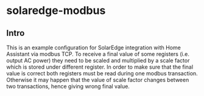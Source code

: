 # solaredge-modbus

## Intro
This is an example configuration for SolarEdge integration with Home Assistant via modbus TCP. To receive a final value of some registers (i.e. output AC power) they need to be scaled and multiplied by a scale factor which is stored under different register. In order to make sure that the final value is correct both registers must be read during one modbus transaction. Otherwise it may happen that the value of scale factor changes between two transactions, hence giving wrong final value.